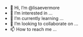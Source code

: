 - 👋 Hi, I’m @lisaevermore
- 👀 I’m interested in ...
- 🌱 I’m currently learning ...
- 💞️ I’m looking to collaborate on ...
- 📫 How to reach me ...

<!---
lisaevermore/lisaevermore is a ✨ special ✨ repository because its `README.md` (this file) appears on your GitHub profile.
You can click the Preview link to take a look at your changes.
--->
